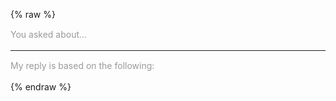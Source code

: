 ---
---

{% raw %}
<style>
  .btn-group * {
    box-shadow: none !important;
  }
  #reload-btn {
    margin-left: 0.5em;
  }
  .phrase {
    font-size: .875rem;
    line-height: 1.2;
    margin: 1rem auto;
    color: #999;
  }
  .miso-list {
    --miso-list-item-height: 7rem;
    --miso-list-item-gap: 0.65rem;
    --miso-list-description-lines: 3;
  }
</style>
<section>
  <miso-ask-input></miso-ask-input>
</section>
<section>
  <miso-ask-results>
    <div class="phrase">You asked about...</div>
    <miso-ask-question></miso-ask-question>
    <miso-ask-answer></miso-ask-answer>
    <hr>
    <div class="phrase">My reply is based on the following:</div>
    <miso-ask-sources></miso-ask-sources>
  </miso-ask-results>
</section>
<script>
const misocmd = window.misocmd || (window.misocmd = []);
misocmd.push(() => {
  MisoClient.plugins.use('std:ui');
  const client = new MisoClient('...');
  const ask = client.ui.ask;
  ask.useSource(window.helpers.api);
});
</script>
{% endraw %}
